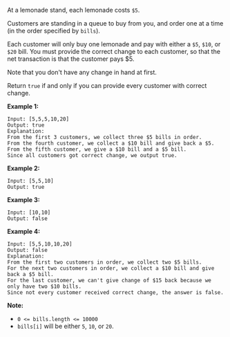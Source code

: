 At a lemonade stand, each lemonade costs `$5`.

Customers are standing in a queue to buy from you, and order one at a time (in
the order specified by `bills`).

Each customer will only buy one lemonade and pay with either a `$5`, `$10`, or
`$20` bill.  You must provide the correct change to each customer, so that the
net transaction is that the customer pays $5.

Note that you don't have any change in hand at first.

Return `true` if and only if you can provide every customer with correct
change.



**Example 1:**

    
    
    Input: [5,5,5,10,20]
    Output: true
    Explanation:
    From the first 3 customers, we collect three $5 bills in order.
    From the fourth customer, we collect a $10 bill and give back a $5.
    From the fifth customer, we give a $10 bill and a $5 bill.
    Since all customers got correct change, we output true.
    

**Example 2:**

    
    
    Input: [5,5,10]
    Output: true
    

**Example 3:**

    
    
    Input: [10,10]
    Output: false
    

**Example 4:**

    
    
    Input: [5,5,10,10,20]
    Output: false
    Explanation:
    From the first two customers in order, we collect two $5 bills.
    For the next two customers in order, we collect a $10 bill and give back a $5 bill.
    For the last customer, we can't give change of $15 back because we only have two $10 bills.
    Since not every customer received correct change, the answer is false.
    



**Note:**

  * `0 <= bills.length <= 10000`
  * `bills[i]` will be either `5`, `10`, or `20`.

